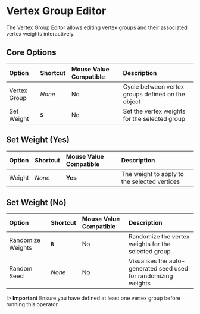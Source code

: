 # Vertex Group Editor

The Vertex Group Editor allows editing vertex groups and their associated vertex weights interactively.

## Core Options

| Option | Shortcut | Mouse Value Compatible | Description |
| :--- | :--- | :--- | :--- |
| Vertex Group | _None_ | No | Cycle between vertex groups defined on the object |
| Set Weight | **`S`** | No | Set the vertex weights for the selected group |

## Set Weight (Yes)

| Option | Shortcut | Mouse Value Compatible | Description |
| :--- | :--- | :--- | :--- |
| Weight | _None_ | **Yes** | The weight to apply to the selected vertices |

## Set Weight (No)

| Option | Shortcut | Mouse Value Compatible | Description |
| :--- | :--- | :--- | :--- |
| Randomize Weights | **`R`** | No | Randomize the vertex weights for the selected group |
| Random Seed | _None_ | No | Visualises the auto-generated seed used for randomizing weights |

!> **Important** Ensure you have defined at least one vertex group before running this operator.